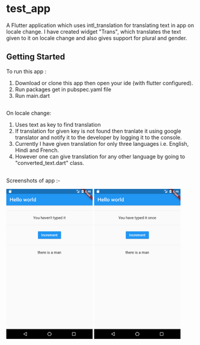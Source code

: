 # test_app

A Flutter application which uses intl_translation for translating text in app on locale change.
I have created widget "Trans", which translates the text given to it on locale change and also gives support for plural and gender.

## Getting Started
To run this app :
1. Download or clone this app then open your ide (with flutter configured).
2. Run packages get in pubspec.yaml file
3. Run main.dart

##
On locale change:
1. Uses text as key to find translation
2. If translation for given key is not found then tranlate it using google translator and notify it to the developer by logging it to the console.
3. Currently I have given translation for only three languages i.e. English, Hindi and French.
4. However one can give translation for any other language by going to "converted_text.dart" class.

##
Screenshots of app :-

<img src="https://github.com/Deepak7-new/Flutter_Internationalisation/blob/master/screenshot/Screenshot_1585448200.png" width="230" height="400">
<img src="https://github.com/Deepak7-new/Flutter_Internationalisation/blob/master/screenshot/Screenshot_1585448208.png" width="230" height="400">

